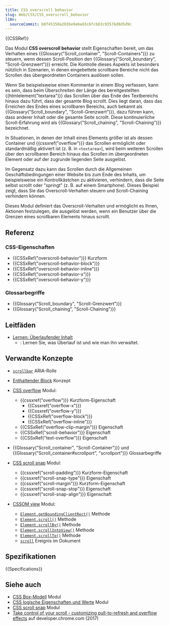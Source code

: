 ```yaml
---
title: CSS overscroll behavior
slug: Web/CSS/CSS_overscroll_behavior
l10n:
  sourceCommit: b8f45350a203be9e6e83c6fcb83c93576d8d5d9c
---
```


{{CSSRef}}

Das Modul **CSS overscroll behavior** stellt Eigenschaften bereit, um das Verhalten eines {{Glossary("Scroll_container", "Scroll-Containers")}} zu steuern, wenn dessen Scroll-Position den {{Glossary("Scroll_boundary", "Scroll-Grenzwert")}} erreicht. Die Kontrolle dieses Aspekts ist besonders nützlich in Szenarien, in denen eingebettete scrollbare Bereiche nicht das Scrollen des übergeordneten Containers auslösen sollen.

Wenn Sie beispielsweise einen Kommentar in einem Blog verfassen, kann es sein, dass beim Überschreiten der Länge des bereitgestellten {{htmlelement("textarea")}} das Scrollen über das Ende des Textbereichs hinaus dazu führt, dass der gesamte Blog scrollt. Dies liegt daran, dass das Erreichen des Endes eines scrollbaren Bereichs, auch bekannt als {{Glossary("Scroll_boundary", "Scroll-Grenzwert")}}, dazu führen kann, dass anderer Inhalt oder die gesamte Seite scrollt. Diese kontinuierliche Scroll-Erfahrung wird als {{Glossary("Scroll_chaining", "Scroll-Chaining")}} bezeichnet.

In Situationen, in denen der Inhalt eines Elements größer ist als dessen Container und {{cssxref("overflow")}} das Scrollen ermöglicht oder standardmäßig aktiviert ist (z. B. in `<textarea>`), wird beim weiteren Scrollen über den scrollbaren Bereich hinaus das Scrollen im übergeordneten Element oder auf der zugrunde liegenden Seite ausgelöst.

Im Gegensatz dazu kann das Scrollen durch die Allgemeinen Geschäftsbedingungen einer Website bis zum Ende des Inhalts, um beispielsweise ein Kontrollkästchen zu aktivieren, verhindern, dass die Seite selbst scrollt oder "springt" (z. B. auf einem Smartphone). Dieses Beispiel zeigt, dass Sie das Overscroll-Verhalten steuern und Scroll-Chaining verhindern können.

Dieses Modul definiert das Overscroll-Verhalten und ermöglicht es Ihnen, Aktionen festzulegen, die ausgelöst werden, wenn ein Benutzer über die Grenzen eines scrollbaren Elements hinaus scrollt.

## Referenz

### CSS-Eigenschaften

- {{CSSxRef("overscroll-behavior")}} Kurzform
- {{CSSxRef("overscroll-behavior-block")}}
- {{CSSxRef("overscroll-behavior-inline")}}
- {{CSSxRef("overscroll-behavior-x")}}
- {{CSSxRef("overscroll-behavior-y")}}

### Glossarbegriffe

- {{Glossary("Scroll_boundary", "Scroll-Grenzwert")}}
- {{Glossary("Scroll_chaining", "Scroll-Chaining")}}

## Leitfäden

- [Lernen: Überlaufender Inhalt](/de/docs/Learn_web_development/Core/Styling_basics/Overflow)
  - : Lernen Sie, was Überlauf ist und wie man ihn verwaltet.

## Verwandte Konzepte

- [`scrollbar`](/de/docs/Web/Accessibility/ARIA/Roles/scrollbar_role) ARIA-Rolle
- [Enthaltender Block](/de/docs/Web/CSS/CSS_display/Containing_block) Konzept
- [CSS overflow](/de/docs/Web/CSS/CSS_overflow) Modul:
  - {{cssxref("overflow")}} Kurzform-Eigenschaft
    - {{Cssxref("overflow-x")}}
    - {{Cssxref("overflow-y")}}
    - {{CSSxRef("overflow-block")}}
    - {{CSSxRef("overflow-inline")}}
  - {{CSSxRef("overflow-clip-margin")}} Eigenschaft
  - {{CSSxRef("scroll-behavior")}} Eigenschaft
  - {{CSSxRef("text-overflow")}} Eigenschaft
- {{Glossary("Scroll_container", "Scroll-Container")}} und {{Glossary("Scroll_container#scrollport", "scrollport")}} Glossarbegriffe

- [CSS scroll snap](/de/docs/Web/CSS/CSS_scroll_snap) Modul:

  - {{cssxref("scroll-padding")}} Kurzform-Eigenschaft
  - {{cssxref("scroll-snap-type")}} Eigenschaft
  - {{cssxref("scroll-margin")}} Kurzform-Eigenschaft
  - {{cssxref("scroll-snap-stop")}} Eigenschaft
  - {{cssxref("scroll-snap-align")}} Eigenschaft

- [CSSOM view](/de/docs/Web/CSS/CSSOM_view) Modul:
  - [`Element.getBoundingClientRect()`](/de/docs/Web/API/Element/getBoundingClientRect) Methode
  - [`Element.scroll()`](/de/docs/Web/API/Element/scroll) Methode
  - [`Element.scrollBy()`](/de/docs/Web/API/Element/scrollBy) Methode
  - [`Element.scrollIntoView()`](/de/docs/Web/API/Element/scrollIntoView) Methode
  - [`Element.scrollTo()`](/de/docs/Web/API/Element/scrollTo) Methode
  - [`scroll`](/de/docs/Web/API/Document/scroll_event) Ereignis im Dokument

## Spezifikationen

{{Specifications}}

## Siehe auch

- [CSS Box-Modell](/de/docs/Web/CSS/CSS_box_model) Modul
- [CSS logische Eigenschaften und Werte](/de/docs/Web/CSS/CSS_logical_properties_and_values) Modul
- [CSS scroll snap](/de/docs/Web/CSS/CSS_scroll_snap) Modul
- [Take control of your scroll - customizing pull-to-refresh and overflow effects](https://developer.chrome.com/blog/overscroll-behavior) auf developer.chrome.com (2017)
